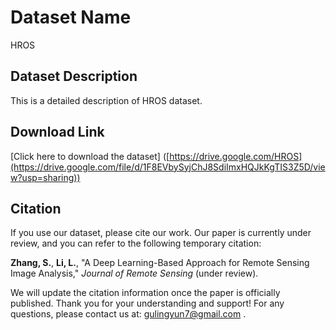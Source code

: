 # Dataset Name
HROS

## Dataset Description
This is a detailed description of HROS dataset.

## Download Link
[Click here to download the dataset]
([https://drive.google.com/HROS](https://drive.google.com/file/d/1F8EVbySyjChJ8SdiImxHQJkKgTIS3Z5D/view?usp=sharing))

## Citation
If you use our dataset, please cite our work. Our paper is currently under review, and you can refer to the following temporary citation:

**Zhang, S.**, **Li, L.**, "A Deep Learning-Based Approach for Remote Sensing Image Analysis," *Journal of Remote Sensing* (under review).

We will update the citation information once the paper is officially published. Thank you for your understanding and support! For any questions, please contact us at: gulingyun7@gmail.com .
